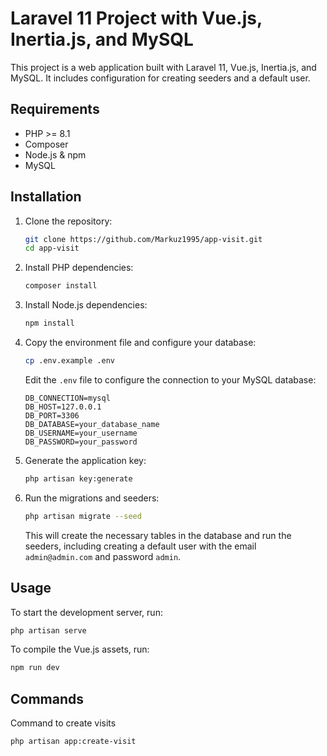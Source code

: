 # Laravel 11 Project with Vue.js, Inertia.js, and MySQL

This project is a web application built with Laravel 11, Vue.js, Inertia.js, and MySQL. It includes configuration for creating seeders and a default user.

## Requirements

- PHP >= 8.1
- Composer
- Node.js & npm
- MySQL

## Installation

1. Clone the repository:

    ```bash
    git clone https://github.com/Markuz1995/app-visit.git
    cd app-visit
    ```

2. Install PHP dependencies:

    ```bash
    composer install
    ```

3. Install Node.js dependencies:

    ```bash
    npm install
    ```

4. Copy the environment file and configure your database:

    ```bash
    cp .env.example .env
    ```

    Edit the `.env` file to configure the connection to your MySQL database:

    ```env
    DB_CONNECTION=mysql
    DB_HOST=127.0.0.1
    DB_PORT=3306
    DB_DATABASE=your_database_name
    DB_USERNAME=your_username
    DB_PASSWORD=your_password
    ```

5. Generate the application key:

    ```bash
    php artisan key:generate
    ```

6. Run the migrations and seeders:

    ```bash
    php artisan migrate --seed
    ```

    This will create the necessary tables in the database and run the seeders, including creating a default user with the email `admin@admin.com` and password `admin`.

## Usage

To start the development server, run:

```bash
php artisan serve
```

To compile the Vue.js assets, run:
```bash
npm run dev
```

## Commands
Command to create visits
```bash
php artisan app:create-visit
```
